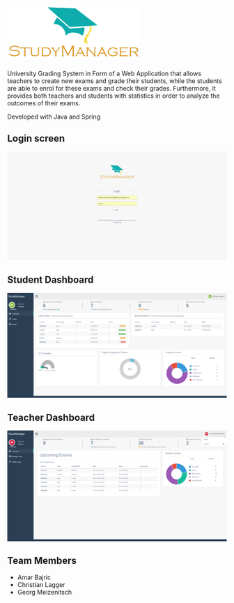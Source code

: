 # ![alt tag](WebContent/images/StudyManager-Logo.png)
University Grading System in Form of a Web Application that allows teachers to create new exams and grade their students, while the students are able to enrol for these exams and check their grades. Furthermore, it provides both teachers and students with statistics in order to analyze the outcomes of their exams.

Developed with Java and Spring

## Login screen
![alt tag](screenshots/login.png)

## Student Dashboard
![alt tag](screenshots/student-dashboard.png)

## Teacher Dashboard
![alt tag](screenshots/teacher-dashboard.png)


## Team Members
- Amar Bajric
- Christian Lagger
- Georg Meizenitsch


